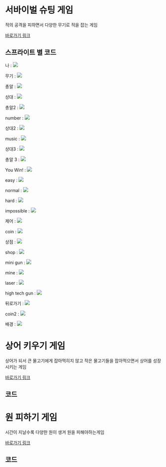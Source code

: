 # 서바이벌 슈팅 게임

적의 공격을 피하면서 다양한 무기로 적을 잡는 게임

<A href="https://scratch.mit.edu/projects/211451882"> 바로가기 링크</A>

## 스프라이트 별 코드 

나 : <img src="https://ifh.cc/g/GBxysJ.png" width="" height="">

무기 : <img src="https://ifh.cc/g/2kvBmJ.jpg" width="" height="">

총알 : <img src="https://ifh.cc/g/4FdXpW.jpg" width="" height="">

상대 : <img src="https://ifh.cc/g/ZjTwcp.jpg" width="" height="">

총알2 : <img src="https://ifh.cc/g/STM3kP.png" width="" height="">

number : <img src="https://ifh.cc/g/0uypn4.png" width="" height="">

상대2 : <img src="https://ifh.cc/g/zhUeZl.jpg" width="" height="">

music : <img src="https://ifh.cc/g/Jyd9Kr.png" width="" height="">

상대3 : <img src="https://ifh.cc/g/3pwAKV.jpg" width="" height="">

총알 3 : <img src="https://ifh.cc/g/ZVTcBv.png" width="" height="">

You Win! : <img src="https://ifh.cc/g/5pUHOW.png" width="" height="">

easy : <img src="https://ifh.cc/g/2ap8PW.png" width="" height="">

normal : <img src="https://ifh.cc/g/lGb4AA.png" width="" height="">

hard : <img src="https://ifh.cc/g/NqllKQ.png" width="" height="">

impossible : <img src="https://ifh.cc/g/QTgyii.png" width="" height="">

제어 : <img src="https://ifh.cc/g/p8XJMz.png" width="" height="">

coin : <img src="https://ifh.cc/g/ULFco1.png" width="" height="">

상점 : <img src="https://ifh.cc/g/MCY4oO.png" width="" height="">

shop : <img src="https://ifh.cc/g/95RdyI.png" width="" height="">

mini gun : <img src="https://ifh.cc/g/XScAVG.png" width="" height="">

mine : <img src="https://ifh.cc/g/kjNgaf.png" width="" height="">

laser : <img src="https://ifh.cc/g/8Ct2P2.png" width="" height="">

high tech gun : <img src="https://ifh.cc/g/tCiN02.png" width="" height="">

뒤로가기 : <img src="https://ifh.cc/g/CWOc6E.png" width="" height="">

coin2 : <img src="https://ifh.cc/g/iXDPjM.png" width="" height="">

배경 : <img src="https://ifh.cc/g/9pTLPt.png" width="" height="">



  

# 상어 키우기 게임

상어가 되서 큰 물고기에게 잡아먹히지 않고 작은 물고기들을 잡아먹으면서 상어를 성장시키는 게임

<A href="https://scratch.mit.edu/projects/235208710"> 바로가기 링크</A>

## 코드

  

# 원 피하기 게임

시간이 지날수록 다양한 원이 생겨 원을 피해야하는게임

<A href="https://scratch.mit.edu/projects/277107817"> 바로가기 링크</A>

## 코드 

  
